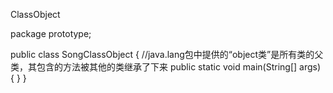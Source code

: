 ClassObject

package prototype;

public class SongClassObject {                //java.lang包中提供的“object类”是所有类的父类，其包含的方法被其他的类继承了下来
	public static void main(String[] args) {
	}
}

